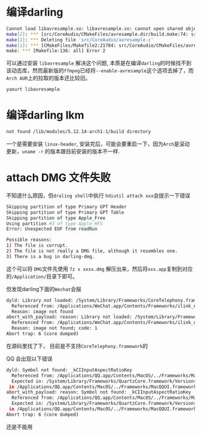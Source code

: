 # 编译darling

```sh
Cannot load libavresample.so: libavresample.so: cannot open shared object file: No such file or directory
make[2]: *** [src/CoreAudio/CMakeFiles/avresample.dir/build.make:74: src/CoreAudio/avresample.c] Error 1
make[2]: *** Deleting file 'src/CoreAudio/avresample.c'
make[1]: *** [CMakeFiles/Makefile2:21784: src/CoreAudio/CMakeFiles/avresample.dir/all] Error 2
make: *** [Makefile:136: all] Error 2
```

可以通过安装 `libavresample` 解决这个问题, 本质是在编译`darling`的时候找不到该动态库，然而最新版的`ffmpeg`已经将`--enable-avresample`这个选项去掉了，而`Arch AUR`上的拉取的版本还比较旧。

```sh
yaourt libavresample
```

# 编译darling lkm

```sh
not found /lib/modules/5.12.14-arch1-1/build directory
```
一个是需要安装 `linux-header`, 安装完后，可能会要重启一下，因为`Arch`是滚动更新，`uname -r` 的版本跟目前安装的版本不一样.

# attach DMG 文件失败

不知道什么原因，但`draling shell`中执行 `hdiutil attach xxx`会提示一下错误

```sh
Skipping partition of type Primary GPT Header
Skipping partition of type Primary GPT Table
Skipping partition of type Apple_Free
Using partition #3 of type Apple_HFS
Error: Unexpected EOF from readRun

Possible reasons:
1) The file is corrupt.
2) The file is not really a DMG file, although it resembles one.
3) There is a bug in darling-dmg.
```

这个可以将 `DMG`文件先使用 `7z x xxxx.dmg` 解压出来，然后将`xxx.app`复制到对应的`/Application/`目录下即可。

但发现darling下面的`Wechat`会报

```sh
dyld: Library not loaded: /System/Library/Frameworks/CoreTelephony.framework/Versions/A/CoreTelephony
  Referenced from: /Applications/WeChat.app/Contents/Frameworks/ilink_network.framework/Versions/A/ilink_network
  Reason: image not found
abort_with_payload: reason: Library not loaded: /System/Library/Frameworks/CoreTelephony.framework/Versions/A/CoreTelephony
  Referenced from: /Applications/WeChat.app/Contents/Frameworks/ilink_network.framework/Versions/A/ilink_network
  Reason: image not found; code: 1
Abort trap: 6 (core dumped)
```

在源码里找了下， 目前是不支持`CoreTelephony.framework`的


QQ 会出现以下错误

```sh
dyld: Symbol not found: _kCIInputAspectRatioKey
  Referenced from: /Applications/QQ.app/Contents/MacOS/../Frameworks/MacQQUI.framework/Versions/A/MacQQUI
  Expected in: /System/Library/Frameworks/QuartzCore.framework/Versions/A/QuartzCore
 in /Applications/QQ.app/Contents/MacOS/../Frameworks/MacQQUI.framework/Versions/A/MacQQUI
abort_with_payload: reason: Symbol not found: _kCIInputAspectRatioKey
  Referenced from: /Applications/QQ.app/Contents/MacOS/../Frameworks/MacQQUI.framework/Versions/A/MacQQUI
  Expected in: /System/Library/Frameworks/QuartzCore.framework/Versions/A/QuartzCore
 in /Applications/QQ.app/Contents/MacOS/../Frameworks/MacQQUI.framework/Versions/A/MacQQUI; code: 4
Abort trap: 6 (core dumped)
```

还是不能用
